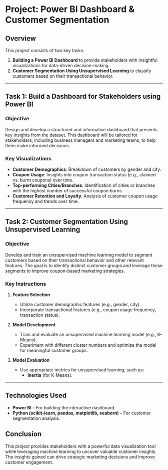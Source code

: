 # Project: Power BI Dashboard & Customer Segmentation

## Overview  
This project consists of two key tasks:  
1. **Building a Power BI Dashboard** to provide stakeholders with insightful visualizations for data-driven decision-making.  
2. **Customer Segmentation Using Unsupervised Learning** to classify customers based on their transactional behavior.  

---

## Task 1: Build a Dashboard for Stakeholders using Power BI  

### Objective  
Design and develop a structured and informative dashboard that presents key insights from the dataset. This dashboard will be tailored for stakeholders, including business managers and marketing teams, to help them make informed decisions.  

### Key Visualizations  
- **Customer Demographics**: Breakdown of customers by gender and city.  
- **Coupon Usage**: Insights into coupon transaction status (e.g., claimed vs. burnt coupons) over time.  
- **Top-performing Cities/Branches**: Identification of cities or branches with the highest number of successful coupon burns.  
- **Customer Retention and Loyalty**: Analysis of customer coupon usage frequency and trends over time.  

---

## Task 2: Customer Segmentation Using Unsupervised Learning  

### Objective  
Develop and train an unsupervised machine learning model to segment customers based on their transactional behavior and other relevant features. The goal is to identify distinct customer groups and leverage these segments to improve coupon-based marketing strategies.  

### Key Instructions  

1. **Feature Selection**  
   - Utilize customer demographic features (e.g., gender, city).  
   - Incorporate transactional features (e.g., coupon usage frequency, transaction status).  

2. **Model Development**  
   - Train and evaluate an unsupervised machine learning model (e.g., K-Means).  
   - Experiment with different cluster numbers and optimize the model for meaningful customer groups.  

3. **Model Evaluation**  
   - Use appropriate metrics for unsupervised learning, such as:  
     - **Inertia** (for K-Means).  

---

## Technologies Used  
- **Power BI** – For building the interactive dashboard.  
- **Python (scikit-learn, pandas, matplotlib, seaborn)** – For customer segmentation analysis.  

## Conclusion  
This project provides stakeholders with a powerful data visualization tool while leveraging machine learning to uncover valuable customer insights. The insights gained can drive strategic marketing decisions and improve customer engagement.  

